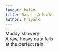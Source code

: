 ```yaml
---
layout: haiku
title: Data - A Haiku
author: Priyank
---
```


Muddy showery<br>
A raw, heavy data falls<br>
at the perfect rain<br>